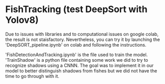 # FishTracking (test DeepSort with Yolov8)

Due to issues with libraries and to computational issues on google colab, the result is not staisfactory.
Nevertheless, you can try it by launching the 'DeepSORT_pipeline.ipynb' on colab and following the instructions.

'FishDetectionAndTracking.ipynb' is the file used to train the model.
'TrainShadow' is a python file containing some work we did to try to recognize shadows using a CNNN. The goal was to implement it in our model to better distinguish shadows from fishes but we did not have the time to go through with it.
